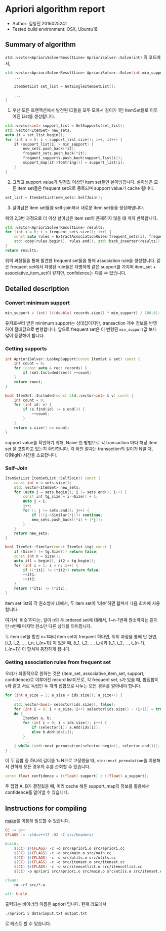 # Apriori algorithm report

- Author: 김영진 2016025241
- Tested build environment: OSX, Ubuntu18

## Summary of algorithm

`std::vector<AprioriSolverResultLine> AprioriSolver::Solve(int)` 의 코드에서,

```cpp
std::vector<AprioriSolverResultLine> AprioriSolver::Solve(int min_support) const {
    ...

    ItemSetList set_list = GetSingleItemSetList();
    
    ...
}
```

1. 우선 모든 트랜젝션에서 발견된 ID들을 모두 모아서 길이가 1인 ItemSet들로 이루어진 List를 생성합니다.

```cpp
std::vector<int> support_list = GetSupports(set_list);
std::vector<ItemSet> new_sets;
auto it = set_list.begin();
for (int i = 0; i < support_list.size(); i++, it++) {
    if (support_list[i] > min_support) {
        new_sets.push_back(*it);
        frequent_sets.push_back(*it);
        frequent_supports.push_back(support_list[i]);
        support_map[it->ToString()] = support_list[i];
    }
}
```

2. 그리고 support value가 일정값 이상인 item set들만 살아남깁니다. 살아남은 모든 item set들은 frequent set으로 등록되며 support value가 cache 됩니다.

```cpp
set_list = ItemSetList(new_sets).SelfJoin();
```

3. 살아남은 item set들을 self-join해서 새로운 item set들을 생성해냅니다.

위의 2,3번 과정으로 더 이상 살아남은 item set이 존재하지 않을 떄 까지 반복합니다.

```cpp
std::vector<AprioriSolverResultLine> results;
for (int i = 0; i < frequent_sets.size(); i++) {
    const auto rules = ExtractAssociationRules(frequent_sets[i], frequent_supports[i], support_map);
    std::copy(rules.begin(), rules.end(), std::back_inserter(results));
}
return results;
```

위의 과정들을 통해 발견한 frequent set들을 통해 association rule을 생성합니다. 같은 frequent set에서 파생된 rule들은 자명하게 같은 support를 가지며 item_set + associative_item_set이 같지만, confidence는 다를 수 있습니다. 

## Detailed description

### Convert minimum support

```cpp
min_support = (int) (((double) records.size() * min_support) / 100.0);
```

유저로부터 받은 minimum support는 상대값이지만, transaction 개수 정보를 반영하여 절대값으로 변형합니다. 앞으로 frequent set은 이 변형된 `min_support`값 보다 많이 등장해야 합니다.

### Getting supports

```cpp
int AprioriSolver::LookupSupport(const ItemSet & set) const {
    int count = 0;
    for (const auto & rec: records) {
        if (set.Included(rec)) ++count;
    }
    return count;
}

bool ItemSet::Included(const std::vector<int> & v) const {
    int count = 0;
    for (int id: v) {
        if (s.find(id) != s.end()) {
            ++count;
        }
    }
    return s.size() == count;
}
```

support value를 확인하기 위해, Naive 한 방법으로 각 transaction 마다 해당 item set 을 포함하고 있는지 확인합니다. 각 확인 절차는 transaction의 길이가 N일 때, O(NlgN) 시간을 소요합니다.

### Self-Join

```cpp
ItemSetList ItemSetList::SelfJoin() const {
    const int n = sets.size();
    std::vector<ItemSet> new_sets;
    for (auto i = sets.begin(); i != sets.end(); i++) {
        const int tg_size = i->Size() + 1;
        auto j = i;
        j++;
        for (; j != sets.end(); j++) {
            if (!(i->Similar(*j))) continue;
            new_sets.push_back((*i) + (*j));
        }
    }
    return new_sets;
}

bool ItemSet::Similar(const ItemSet &tg) const {
    if (Size() != tg.Size()) return false;
    const int n = Size();
    auto it1 = begin(), it2 = tg.begin();
    for (int i = 1; i < n; i++) {
        if ((*it1) != (*it2)) return false;
        ++it1;
        ++it2;
    }
    return (*it1) != (*it2);
}
```

item set list의 각 원소쌍에 대해서, 두 item set이 '비슷'하면 합쳐서 다음 회차에 사용합니다.

여기서 '비슷'하다는, 길이 n의 두 ordered set에 대해서, 1~n-1번째 원소까지는 같지만 n번째 마지막
원소만 다른 상태를 의미합니다.

두 item set을 합친 n+1짜리 item set이 frequent 하다면, 위의 과정을 통해 단 한번,
[i_1, i_2, ..., i_n, i_{n+1}] 이 있을 때, [i_1, i_2, ..., i_n]과 
[i_1, i_2, ..., i_{n-1}, i_{n+1}] 이 합쳐져 등장하게 됩니다.

### Getting association rules from frequent set

우리가 최종적으로 원하는 것은 {item_set, associative_item_set, support, confidence}로 이루어진 record list이므로, 각 frequent set, s가 있을 때, 합집합이 s와 같고 서로 독립인 두 개의 집합으로 나누는 모든 경우를 알아내야 합니다.

```cpp
for (int a_size = 1; a_size < ids.size(); a_size++) {
    ...
    std::vector<bool> selector(ids.size(), false);
    for (int i = 0; i < a_size; i++) selector[ids.size() - (i+1)] = true;
    do {
        ItemSet a, b;
        for (int i = 0; i < ids.size(); i++) {
            if (selector[i]) a.Add(ids[i]);
            else b.Add(ids[i]);
        }
        ...
    } while (std::next_permutation(selector.begin(), selector.end()));
}
```

이 두 집합 중 하나의 길이를 1~N으로 고정했을 때, `std::next_permutation`를 이용해서 편하게 모든 경우의 수를 순회할 수 있습니다.

```cpp
const float confidence = ((float) support) / ((float) a_support);
```

두 집합 A, B가 결정됬을 때, 미리 cache 해둔 support_map의 정보를 활용해서 confidence를 알아낼 수 있습니다.

## Instructions for compiling

[make](https://www.gnu.org/software/make/)를 이용해 빌드할 수 있습니다.

```Makefile
CC := g++
CFLAGS := -std=c++17 -O2 -I src/headers/

build:
	$(CC) $(CFLAGS) -c -o src/apriori.o src/apriori.cc
	$(CC) $(CFLAGS) -c -o src/main.o src/main.cc
	$(CC) $(CFLAGS) -c -o src/utils.o src/utils.cc
	$(CC) $(CFLAGS) -c -o src/itemset.o src/itemset.cc
	$(CC) $(CFLAGS) -c -o src/itemsetlist.o src/itemsetlist.cc
	$(CC) -o apriori src/apriori.o src/main.o src/utils.o src/itemset.o src/itemsetlist.o

clean:
	rm -rf src/*.o

all: build
```

출력되는 바이너리 이름은 apriori 입니다. 현재 레포에서

```sh
./apriori 5 data/input.txt output.txt
```

로 테스트 할 수 있습니다.
